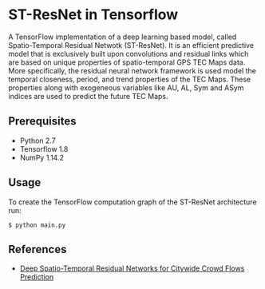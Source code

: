 # ST-ResNet in Tensorflow

A TensorFlow implementation of a deep learning based model, called Spatio-Temporal Residual Netwotk (ST-ResNet). It is an efficient predictive model that is exclusively built upon convolutions and residual links which are based on unique properties of spatio-temporal GPS TEC Maps data. More specifically, the residual neural network framework is used model the temporal closeness, period, and trend properties
of the TEC Maps. These properties along with exogeneous variables like AU, AL, Sym and ASym indices are used to predict the future TEC Maps.

## Prerequisites

* Python 2.7
* Tensorflow 1.8
* NumPy 1.14.2

## Usage

To create the TensorFlow computation graph of the ST-ResNet architecture run:

    $ python main.py

## References

- [Deep Spatio-Temporal Residual Networks for Citywide Crowd Flows Prediction](https://arxiv.org/pdf/1610.00081.pdf)
